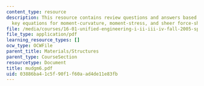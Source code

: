 ```yaml
---
content_type: resource
description: This resource contains review questions and answers based on obtaining
  key equations for moment-curvature, moment-stress, and sheer force-sheer stress.
file: /media/courses/16-01-unified-engineering-i-ii-iii-iv-fall-2005-spring-2006/03886ba41c5f90f1f60aad4de11e83fb_mudgm6.pdf
file_type: application/pdf
learning_resource_types: []
ocw_type: OCWFile
parent_title: Materials/Structures
parent_type: CourseSection
resourcetype: Document
title: mudgm6.pdf
uid: 03886ba4-1c5f-90f1-f60a-ad4de11e83fb
---
```

